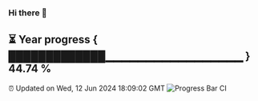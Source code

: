 ### Hi there 👋
⏳ Year progress { █████████████▁▁▁▁▁▁▁▁▁▁▁▁▁▁▁▁▁ } 44.74 %
---
⏰ Updated on Wed, 12 Jun 2024 18:09:02 GMT
![Progress Bar CI](https://github.com/Moyi321/Moyi321/workflows/Progress%20Bar%20CI/badge.svg)
